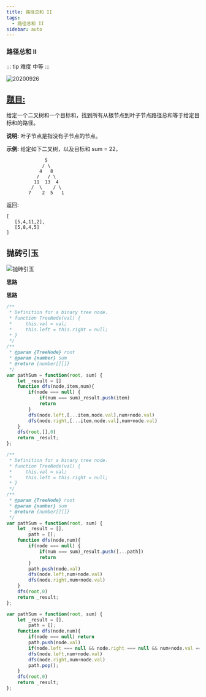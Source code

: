 ```yaml
---
title: 路径总和 II
tags:
  - 路径总和 II
sidebar: auto
---
```


### 路径总和 II

::: tip 难度
中等
:::

![20200926](http://qiniu.gaowenju.com/leecode/banner/20200926.jpg)

## [题目:](https://leetcode-cn.com/problems/path-sum-ii/)

给定一个二叉树和一个目标和，找到所有从根节点到叶子节点路径总和等于给定目标和的路径。

**说明:** 叶子节点是指没有子节点的节点。

**示例:**
给定如下二叉树，以及目标和 sum = 22，
```
              5
             / \
            4   8
           /   / \
          11  13  4
         /  \    / \
        7    2  5   1
```

返回:

```
[
   [5,4,11,2],
   [5,8,4,5]
]
```

## 抛砖引玉

![抛砖引玉](http://qiniu.gaowenju.com/leecode/20200926.png)

**思路**

**思路**


```javascript
/**
 * Definition for a binary tree node.
 * function TreeNode(val) {
 *     this.val = val;
 *     this.left = this.right = null;
 * }
 */
/**
 * @param {TreeNode} root
 * @param {number} sum
 * @return {number[][]}
 */
var pathSum = function(root, sum) {
    let _result = []
    function dfs(node,item,num){
        if(node === null) {
            if(num === sum)_result.push(item)
            return
        }
        dfs(node.left,[...item,node.val],num+node.val)
        dfs(node.right,[...item,node.val],num+node.val)
    }
    dfs(root,[],0)
    return _result;
};
```


```javascript
/**
 * Definition for a binary tree node.
 * function TreeNode(val) {
 *     this.val = val;
 *     this.left = this.right = null;
 * }
 */
/**
 * @param {TreeNode} root
 * @param {number} sum
 * @return {number[][]}
 */
var pathSum = function(root, sum) {
    let _result = [],
        path = [];
    function dfs(node,num){
        if(node === null) {
            if(num === sum)_result.push([...path])
            return
        }
        path.push(node.val)
        dfs(node.left,num+node.val)
        dfs(node.right,num+node.val)
    }
    dfs(root,0)
    return _result;
};
```


```javascript
var pathSum = function(root, sum) {
    let _result = [],
        path = [];
    function dfs(node,num){
        if(node === null) return
        path.push(node.val)
        if(node.left === null && node.right === null && num+node.val === sum) _result.push([...path])
        dfs(node.left,num+node.val)
        dfs(node.right,num+node.val)
        path.pop();
    }
    dfs(root,0)
    return _result;
};
```